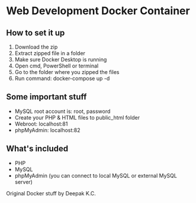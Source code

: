 # Web Development Docker Container
## How to set it up
1. Download the zip
2. Extract zipped file in a folder
3. Make sure Docker Desktop is running
4. Open cmd, PowerShell or terminal
5. Go to the folder where you zipped the files
6. Run command: docker-compose up -d

## Some important stuff
- MySQL root account is: root, password
- Create your PHP & HTML files to public_html folder
- Webroot: localhost:81
- phpMyAdmin: localhost:82

## What's included
- PHP
- MySQL
- phpMyAdmin (you can connect to local MySQL or external MySQL server)



Original Docker stuff by Deepak K.C.
